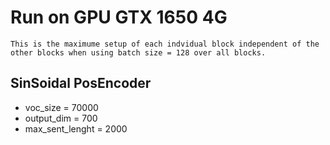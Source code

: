 # Run on GPU GTX 1650 4G

    This is the maximume setup of each indvidual block independent of the other blocks when using batch size = 128 over all blocks.

## SinSoidal PosEncoder

- voc_size = 70000
- output_dim = 700
- max_sent_lenght = 2000
